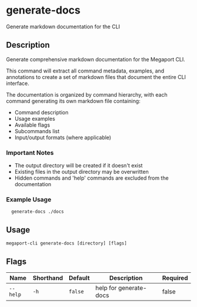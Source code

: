 # generate-docs

Generate markdown documentation for the CLI

## Description

Generate comprehensive markdown documentation for the Megaport CLI.

This command will extract all command metadata, examples, and annotations to create a set of markdown files that document the entire CLI interface.

The documentation is organized by command hierarchy, with each command generating its own markdown file containing:
- Command description
- Usage examples
- Available flags
- Subcommands list
- Input/output formats (where applicable)

### Important Notes
  - The output directory will be created if it doesn't exist
  - Existing files in the output directory may be overwritten
  - Hidden commands and 'help' commands are excluded from the documentation

### Example Usage

```
  generate-docs ./docs
```


## Usage

```
megaport-cli generate-docs [directory] [flags]
```







## Flags

| Name | Shorthand | Default | Description | Required |
|------|-----------|---------|-------------|----------|
| `--help` | `-h` | `false` | help for generate-docs | false |



